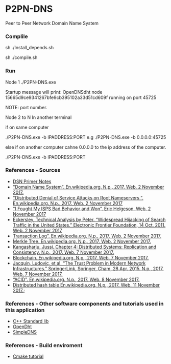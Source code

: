 # P2PN-DNS
Peer to Peer Network Domain Name System


### Complile 
sh ./Install_depends.sh 

sh ./compile.sh

### Run

Node 1 
./P2PN-DNS.exe 

Startup message will print: 
OpenDNSdht node 15665d9ce9341267bfe9cb395102a33d51cd609f running on port 45725

NOTE: port number.

Node 2 to N
In another terminal 

if on same computer

./P2PN-DNS.exe -b IPADDRESS:PORT
e.g
./P2PN-DNS.exe -b 0.0.0.0:45725

else if on another computer cahne 0.0.0.0 to the ip address of the computer. 

./P2PN-DNS.exe -b IPADDRESS:PORT

### References - Sources
* [DSN Primer Notes](http://www.cs.duke.edu/courses/fall16/compsci356/DNS/DNS-primer.pdf)
* ["Domain Name System”. En.wikipedia.org. N.p., 2017. Web. 2 November 2017.](https://en.wikipedia.org/wiki/Domain_Name_System)
* ["Distributed Denial of Service Attacks on Root Nameservers ”. En.wikipedia.org. N.p., 2017. Web. 2 November 2017](https://en.wikipedia.org/wiki/Distributed_denial-of-service_attacks_on_root_nameservers)
* ["I Fought My ISPS Bad Behavior and Won”. Eric Helgeson. Web. 2 November 2017](https://erichelgeson.github.io/blog/2013/12/31/i-fought-my-isps-bad-behavior-and-won/)
* [Eckersley, Technical Analysis by Peter. “Widespread Hijacking of Search Traffic in the United States.” Electronic Frontier Foundation, 14 Oct. 2011. Web. 2 November 2017](https://www.eff.org/deeplinks/2011/07/widespread-search-hijacking-in-the-us)
* [Transaction Log”. En.wikipedia.org. N.p., 2017. Web. 2 November 2017.](https://en.wikipedia.org/wiki/Transaction_log)
* [Merkle Tree. En.wikipedia.org. N.p., 2017. Web. 2 November 2017.](https://en.wikipedia.org/wiki/Merkle_tree)
* [Kangasharju, Jussi. Chapter 4: Distributed Systems: Replication and Consistency. N.p., 2017. Web. 7 November 2017.](https://www.cs.helsinki.fi/webfm_send/1256)
* [Blockchain. En.wikipedia.org. N.p., 2017. Web. 7 November 2017.](https://en.wikipedia.org/wiki/Blockchain)
* [Jacquin, Ludovic, et al. “The Trust Problem in Modern Network Infrastructures.” SpringerLink, Springer, Cham, 28 Apr. 2015. N.p., 2017. Web. 7 November 2017. ](https://link.springer.com/chapter/10.1007/978-3-319-25360-2_10)
* [“ACID”. En.wikipedia.org. N.p., 2017. Web. 8 November 2017.](https://en.wikipedia.org/wiki/Acid)
* [Distributed hash table En.wikipedia.org. N.p., 2017. Web. 11 November 2017.](https://en.wikipedia.org/wiki/Distributed_hash_table);

### References - Other software components and tutorials used in this application
* [C++ Standard lib]()
* [OpenDht](https://github.com/savoirfairelinux/opendht)
* [SimpleDNS](https://github.com/mwarning/SimpleDNS)

### References - Build enviroment 
* [Cmake tutorial](http://derekmolloy.ie/hello-world-introductions-to-cmake/)